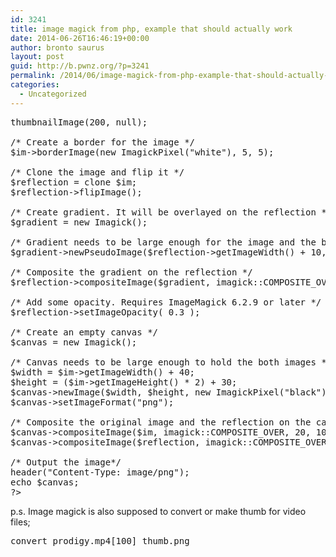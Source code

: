 ```yaml
---
id: 3241
title: image magick from php, example that should actually work
date: 2014-06-26T16:46:19+00:00
author: bronto saurus
layout: post
guid: http://b.pwnz.org/?p=3241
permalink: /2014/06/image-magick-from-php-example-that-should-actually-work/
categories:
  - Uncategorized
---
```

<pre><?php
// var_dump(class_exists('Imagick'));

// Report all errors except E_NOTICE
error_reporting(E_ALL &#038; ~E_NOTICE);

/* Read the image */
$im = new Imagick("test.png");

/* Thumbnail the image */
$im->thumbnailImage(200, null);

/* Create a border for the image */
$im->borderImage(new ImagickPixel("white"), 5, 5);

/* Clone the image and flip it */
$reflection = clone $im;
$reflection->flipImage();

/* Create gradient. It will be overlayed on the reflection */
$gradient = new Imagick();

/* Gradient needs to be large enough for the image and the borders */
$gradient->newPseudoImage($reflection->getImageWidth() + 10, $reflection->getImageHeight() + 10, "gradient:transparent-black");

/* Composite the gradient on the reflection */
$reflection->compositeImage($gradient, imagick::COMPOSITE_OVER, 0, 0);

/* Add some opacity. Requires ImageMagick 6.2.9 or later */
$reflection->setImageOpacity( 0.3 );

/* Create an empty canvas */
$canvas = new Imagick();

/* Canvas needs to be large enough to hold the both images */
$width = $im->getImageWidth() + 40;
$height = ($im->getImageHeight() * 2) + 30;
$canvas->newImage($width, $height, new ImagickPixel("black"));
$canvas->setImageFormat("png");

/* Composite the original image and the reflection on the canvas */
$canvas->compositeImage($im, imagick::COMPOSITE_OVER, 20, 10);
$canvas->compositeImage($reflection, imagick::COMPOSITE_OVER, 20, $im->getImageHeight() + 10);

/* Output the image*/
header("Content-Type: image/png");
echo $canvas;
?>
</pre>

p.s. Image magick is also supposed to convert or make thumb for video files;

<pre>convert prodigy.mp4[100] thumb.png</pre>